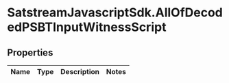 # SatstreamJavascriptSdk.AllOfDecodedPSBTInputWitnessScript

## Properties
Name | Type | Description | Notes
------------ | ------------- | ------------- | -------------
